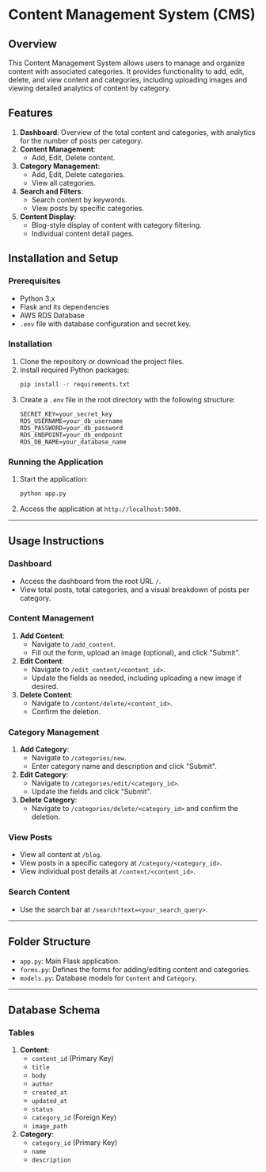 # Content Management System (CMS)

## Overview
This Content Management System allows users to manage and organize content with associated categories. It provides functionality to add, edit, delete, and view content and categories, including uploading images and viewing detailed analytics of content by category.

## Features
1. **Dashboard**: Overview of the total content and categories, with analytics for the number of posts per category.
2. **Content Management**:
   - Add, Edit, Delete content.
3. **Category Management**:
   - Add, Edit, Delete categories.
   - View all categories.
4. **Search and Filters**:
   - Search content by keywords.
   - View posts by specific categories.
5. **Content Display**:
   - Blog-style display of content with category filtering.
   - Individual content detail pages.

## Installation and Setup

### Prerequisites
- Python 3.x
- Flask and its dependencies
- AWS RDS Database
- `.env` file with database configuration and secret key.

### Installation
1. Clone the repository or download the project files.
2. Install required Python packages:
   ```bash
   pip install -r requirements.txt
   ```
3. Create a `.env` file in the root directory with the following structure:
   ```
   SECRET_KEY=your_secret_key
   RDS_USERNAME=your_db_username
   RDS_PASSWORD=your_db_password
   RDS_ENDPOINT=your_db_endpoint
   RDS_DB_NAME=your_database_name
   ```

### Running the Application
1. Start the application:
   ```bash
   python app.py
   ```
2. Access the application at `http://localhost:5000`.

---

## Usage Instructions

### Dashboard
- Access the dashboard from the root URL `/`.
- View total posts, total categories, and a visual breakdown of posts per category.

### Content Management
1. **Add Content**:
   - Navigate to `/add_content`.
   - Fill out the form, upload an image (optional), and click "Submit".
2. **Edit Content**:
   - Navigate to `/edit_content/<content_id>`.
   - Update the fields as needed, including uploading a new image if desired.
3. **Delete Content**:
   - Navigate to `/content/delete/<content_id>`.
   - Confirm the deletion.

### Category Management
1. **Add Category**:
   - Navigate to `/categories/new`.
   - Enter category name and description and click "Submit".
2. **Edit Category**:
   - Navigate to `/categories/edit/<category_id>`.
   - Update the fields and click "Submit".
3. **Delete Category**:
   - Navigate to `/categories/delete/<category_id>` and confirm the deletion.

### View Posts
- View all content at `/blog`.
- View posts in a specific category at `/category/<category_id>`.
- View individual post details at `/content/<content_id>`.

### Search Content
- Use the search bar at `/search?text=<your_search_query>`.

---

## Folder Structure
- `app.py`: Main Flask application.
- `forms.py`: Defines the forms for adding/editing content and categories.
- `models.py`: Database models for `Content` and `Category`.

---

## Database Schema

### Tables
1. **Content**:
   - `content_id` (Primary Key)
   - `title`
   - `body`
   - `author`
   - `created_at`
   - `updated_at`
   - `status`
   - `category_id` (Foreign Key)
   - `image_path`
2. **Category**:
   - `category_id` (Primary Key)
   - `name`
   - `description`
